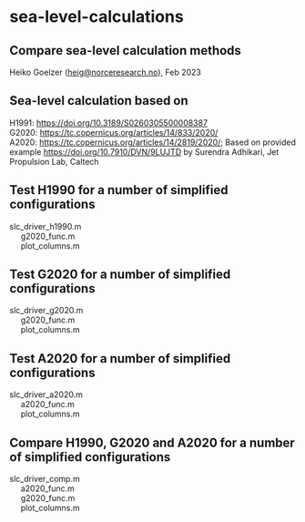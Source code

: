 # sea-level-calculations
## Compare sea-level calculation methods

Heiko Goelzer (heig@norceresearch.no), Feb 2023

## Sea-level calculation based on 
H1991: https://doi.org/10.3189/S0260305500008387 <br>
G2020: https://tc.copernicus.org/articles/14/833/2020/ <br>
A2020: https://tc.copernicus.org/articles/14/2819/2020/; Based on provided example https://doi.org/10.7910/DVN/9LUJTD by Surendra Adhikari, Jet Propulsion Lab, Caltech <br>

## Test H1990 for a number of simplified configurations
slc_driver_h1990.m <br>
&nbsp;&nbsp;&nbsp;&nbsp;  g2020_func.m <br>
&nbsp;&nbsp;&nbsp;&nbsp;  plot_columns.m <br>

## Test G2020 for a number of simplified configurations
slc_driver_g2020.m <br>
&nbsp;&nbsp;&nbsp;&nbsp;  g2020_func.m <br>
&nbsp;&nbsp;&nbsp;&nbsp;  plot_columns.m <br>

## Test A2020 for a number of simplified configurations
slc_driver_a2020.m <br>
&nbsp;&nbsp;&nbsp;&nbsp;  a2020_func.m <br>
&nbsp;&nbsp;&nbsp;&nbsp;  plot_columns.m <br>


## Compare H1990, G2020 and A2020 for a number of simplified configurations
slc_driver_comp.m <br>
&nbsp;&nbsp;&nbsp;&nbsp;  a2020_func.m <br>
&nbsp;&nbsp;&nbsp;&nbsp;  g2020_func.m <br>
&nbsp;&nbsp;&nbsp;&nbsp;  plot_columns.m <br>

